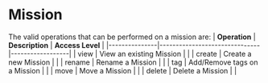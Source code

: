 # Mission

The valid operations that can be performed on a mission are:
| **Operation** | **Description** | **Access Level** |
|---------------|-------------------------------|------------------|
| view | View an existing Mission | <Read /> |
| create | Create a new Mission | <Create /> |
| rename | Rename a Mission | <Modify /> |
| tag | Add/Remove tags on a Mission | <Modify /> |
| move | Move a Mission | <Delete hint="Delete Rights are required on the Project it is removed from, Create where it is added"/> |
| delete | Delete a Mission | <Delete/> |
